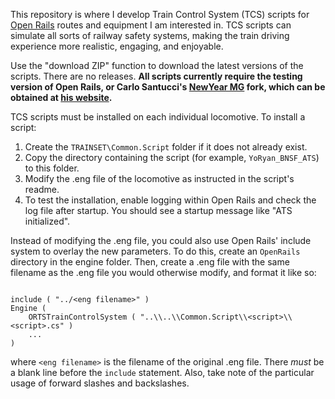 This repository is where I develop Train Control System (TCS) scripts for
[Open Rails](http://openrails.org/) routes and equipment I am interested in.
TCS scripts can simulate all sorts of railway safety systems, making the train
driving experience more realistic, engaging, and enjoyable.

Use the "download ZIP" function to download the latest versions of the scripts.
There are no releases. **All scripts currently require the testing version of
Open Rails, or Carlo Santucci's
[NewYear MG](http://www.elvastower.com/forums/index.php?/topic/32640-or-newyear-mg/)
fork, which can be obtained at
[his website](http://interazioni-educative.it/Downloads/index.php).**

TCS scripts must be installed on each individual locomotive. To install a
script:

1. Create the `TRAINSET\Common.Script` folder if it does not already exist.
2. Copy the directory containing the script (for example, `YoRyan_BNSF_ATS`) to
   this folder.
3. Modify the .eng file of the locomotive as instructed in the script's readme.
4. To test the installation, enable logging within Open Rails and check the log
   file after startup. You should see a startup message like "ATS initialized".

Instead of modifying the .eng file, you could also use Open Rails' include
system to overlay the new parameters. To do this, create an `OpenRails`
directory in the engine folder. Then, create a .eng file with the same filename
as the .eng file you would otherwise modify, and format it like so:

```

include ( "../<eng filename>" )
Engine (
    ORTSTrainControlSystem ( "..\\..\\Common.Script\\<script>\\<script>.cs" )
    ...
)
```

where `<eng filename>` is the filename of the original .eng file. There *must*
be a blank line before the `include` statement. Also, take note of the
particular usage of forward slashes and backslashes.

